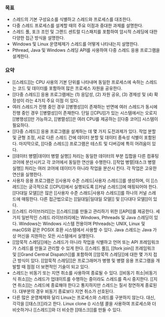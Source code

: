 ### 목표

* 스레드의 기본 구성요소를 식별하고 스레드와 프로세스를 대조한다.
* 다중 스레드 프로세스를 설계할 때의 주요 이점과 중대한 과제를 설명한다.
* 스레드 풀, 포크 조인 및 그랜드 센트럴 디스패치를 포함하여 암시적 스레딩에 대한 다양한 접근 방식을 설명한다.
* Windows 및 Linux 운영체제가 스레드를 어떻게 나타내는지 설명한다.
* Pthread, Java 및 Windows 스레딩 API를 사용하여 다중 스레드 응용 프로그램을 설계한다.

### 요약

- [[스레드]]는 CPU 사용의 기본 단위를 나타내며 동일한 프로세스에 속하는 스레드는 코드 및 데이터를 포함하여 많은 프로세스 자원을 공유한다.
- [[다중 스레드]] 응용 프로그램에는 (1) 응답성, (2) 자원 공유, (3) 경제성 및 (4) 확장성이 라는 4가지 주요 이점 이 있다.
- 여러 스레드가 진행 중인 경우 [[병행성]]이 존재하는 반면에 여러 스레드가 동시에 진행 중인 경우 [[병렬성]]이 존재한다. 단일 [[CPU]]가 있는 시스템에서는 오로지 [[병행성]]만 가능하고, [[병렬성]]은 여러 CPU를 제공하는 [[다중 코어]] 시스템이 필요하다.
- [[다중 스레드]] 응용 프로그램을 설계하는 데 몇 가지 도전과제가 있다. 작업 분할 및 균형 조정, 서로 다른 스레드 간에 데이터 분할 및 데이터 종속성 식별이 포함된다. 마지막으로, [[다중 스레드]] 프로그램은 테스트 및 디버깅에 특히 어려움이 있다.
- [[데이터 병렬|데이터 병렬 실행]] 처리는 동일한 데이터의 부분 집합을 다른 컴퓨팅 코어에 분산시키고 각 코어에서 동일한 연산을 수행한다. [[작업 병렬|태스크 병렬 실행]] 처리는 여러 코어에 데이터가 아니라 작업을 분산시 킨다. 각 작업은 고유한 연산을 실행한다.
- 사용자 응용 프로그램은 [[사용자 수준 스레드|사용자 스레드]]를 생성하며, 이 [[스레드]]는 궁극적으로 [[CPU]]에서 실행되도록 [[커널 스레드]]에 매핑되어야 한다. [[다대일 모델]]은 많은 [[사용자 수준 스래드|사용자 스레드]]를 하나의 커널 스레드에 매핑한다. 다른 접근법으로는 [[일대일|일대일 모델]] 및 [[다대다 모델]]이 있다.
- [[스레드 라이브러리]]는 [[스레드]]를 만들고 관리하기 위한 [[API]]를 제공한다. 세 가지 일반적인 스레드 라이브러리에는 Windows, Pthreads 및 Java 스레딩이 있다. Windows는 Windows 시스템 전용이며 Pthreads는 UNIX, Linux 및 macOS와 같은 POSIX 호환 시스템에서 사용할 수 있다. Java 스레드는 Java 가상 머신을 지원하는 모든 시스템에서 실행된다.
- [[암묵적 스레딩]]에는 스레드가 아니라 작업을 식별하고 언어 또는 API 프레임워크가 스레드를 만들고 관리할 수 있게 한다. [[스레드 풀]], [[fork join]] 프레임워크 및 [[Grand Central Dispatch]]를 포함하여 [[암묵적 스레딩]]에 대한 몇 가지 접근 방식이 있다. [[암묵적 스레딩]]은 프로그래머가 병행 및 병렬 응용 프로그램을 개발할 때 점점 더 보편적인 기술이 되고 있다.
- 스레드는 비동기 또는 지연 취소를 사용하여 종료될 수 있다. [[비동기 취소|비동기식 취소]]는 스레드가 업데이트를 수행하는 중이라도 스레드를 즉시 중지한다. [[지연 취소]]는 스레드에 종료해야 한다고 통지하지만 스레드는 질서 정연하게 종료된다. 대부분의 경우 비동기 종료보다 지연 취소가 선호된다.
- 다른 많은 운영체제와 달리 Linux는 프로세스와 스레드를 구분하지 않는다. 대신, 각각을 [[태스크]]라고 한다. Linux clone () 시스템 콜을 사용하여 프로세스와 더 비숫하거나 [[스레드]]와 더 비슷한 [[태스크]]를 만들 수 있다.